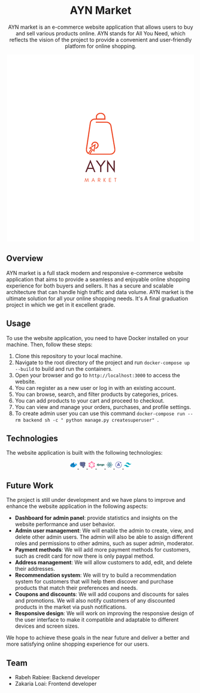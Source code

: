 <div align="center">
  <h1>AYN Market</h1>
  <p>AYN market is an e-commerce website application that allows users to buy and sell various products online. AYN stands for All You Need, which reflects the vision of the project to provide a convenient and user-friendly platform for online shopping.</p>
</div>

<div align="center">
<img src="./readmeAssets/logo.png">
</div>


## Overview

AYN market is a full stack  modern and responsive e-commerce website application that aims to provide a seamless and enjoyable online shopping experience for both buyers and sellers. It  has a secure and scalable architecture that can handle high traffic and data volume. AYN market is the ultimate solution for all your online shopping needs. It's A final graduation project in which we get in it excellent grade.



## Usage

To use the website application, you need to have Docker installed on your machine. Then, follow these steps:

1. Clone this repository to your local machine.
2. Navigate to the root directory of the project and run `docker-compose up --build` to build and run the containers.
3. Open your browser and go to `http://localhost:3000` to access the website.
4. You can register as a new user or log in with an existing account.
5. You can browse, search, and filter products by categories, prices.
6. You can add products to your cart and proceed to checkout.
7. You can view and manage your orders, purchases, and profile settings.
8. To create admin user you can use this command `docker-compose run --rm backend sh -c " python manage.py createsuperuser" `.


## Technologies

The website application is built with the following technologies:
<div align="center">

<a href="">
<img src="./readmeAssets/docker.png" width="20" height="20">
</a>

<a href="https://www.postgresql.org/">
<img src="./readmeAssets/postgres.png" width="20" height="20">
</a>

<a href="https://graphql.org/">
<img src="./readmeAssets/graphql.png" width="20" height="20">
</a>

<a href="https://www.djangoproject.com/">
<img src="./readmeAssets/django.png" width="20" height="20">
</a>

<a href="https://react.dev/">
<img src="./readmeAssets/react.png" width="20" height="20">
</a>

<a href="https://www.apollographql.com/docs/react/" >
<img src="./readmeAssets/apollo.png" width="20" height="20">
</a>

<a href="https://tailwindcss.com/docs/installation">
<img src="./readmeAssets/tailwind.png" width="20" height="20">
</a>


</div>


## Future Work

The project is still under development and we have plans to improve and enhance the website application in the following aspects:

- **Dashboard for admin panel**: provide statistics and insights on the website performance and user behavior.
- **Admin user management**: We will enable the admin to create, view, and delete other admin users. The admin will also be able to assign different roles and permissions to other admins, such as super admin, moderator.
- **Payment methods**: We will add more payment methods for customers, such as credit card for now there is only paypal method.
- **Address management**: We will allow customers to add, edit, and delete their addresses.
- **Recommendation system**: We will try to build a recommendation system for customers that will help them discover and purchase products that match their preferences and needs.
- **Coupons and discounts**: We will add coupons and discounts for sales and promotions. We will also notify customers of any discounted products in the market via push notifications.
- **Responsive design**: We will work on improving the responsive design of the user interface to make it compatible and adaptable to different devices and screen sizes.

We hope to achieve these goals in the near future and deliver a better and more satisfying online shopping experience for our users.
  

## Team
- Rabeh Rabiee: Backend developer 
- Zakaria Loai: Frontend developer 


